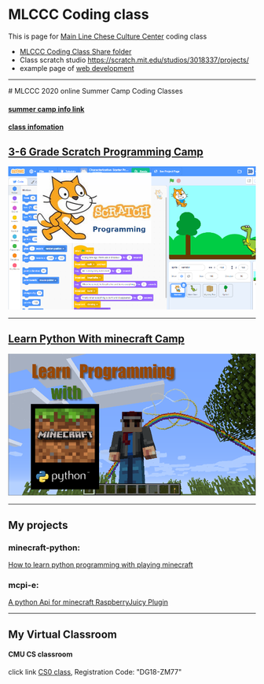 # MLCCC Coding class
 
This is page for <a target="_blank" href="http://mlccc.org">Main Line Chese Culture Center</a> coding class
  
* <a target="_blank" href="https://1drv.ms/u/s!Avm-0LBz8-Jhg4M4HD4vOYb3PJFYUA?e=2ZGBLU">MLCCC Coding Class Share folder</a>
* Class scratch studio <a target="_blank"
                href="https://scratch.mit.edu/studios/3018337/projects/">https://scratch.mit.edu/studios/3018337/projects/</a>
* example page of <a target="_blank" href="./samples/index.html">web development</a>

<hr>
# MLCCC 2020 online Summer Camp Coding Classes

#### <a href="http://www.mlccc.org/MlcccV2/Forms/V2/Programs/Camp/SummerCamp.aspx"> summer camp info link </a>

#### <a href="https://docs.google.com/document/d/1mQp7h046v4X_VSOHjRN2MO03S4MtN8X5Zs1uUbwksuU/edit?usp=sharing"> class infomation</a>

## [3-6 Grade Scratch Programming Camp](./SummerCamp_Scratch/index.md)

[![scratch](./images/image11.png)](./SummerCamp_Scratch/)

------

## [Learn Python With minecraft Camp](./SummerCamp_Python_Minecraft/index.md)

[![python](images/image7.png)](./SummerCamp_Python_Minecraft/)

------

## My projects

### minecraft-python:
<a href="https://stoneskin.github.io/python-minecraft"> How to learn python programming with playing minecraft</a>

### mcpi-e:
<a href="https://stoneskin.github.io/mcpi-e/">A python Api for minecraft RaspberryJuicy Plugin</a>
<hr>

## My Virtual Classroom
#### CMU CS classroom
<p> click link <a target="_blank" href="https://academy.cs.cmu.edu/splash">CS0 class</a>, Registration Code:
        "DG18-ZM77" </p>
